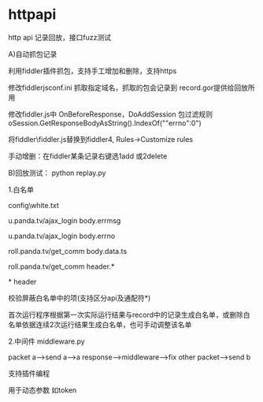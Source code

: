 # httpapi
http api  记录回放，接口fuzz测试

A)自动抓包记录

利用fiddler插件抓包，支持手工增加和删除，支持https

修改fiddlerjsconf.ini 抓取指定域名，抓取的包会记录到 record.gor提供给回放所用

修改fiddler.js中 OnBeforeResponse，DoAddSession 包过滤规则
oSession.GetResponseBodyAsString().IndexOf("\"errno\":0") 

将fiddler\fiddler.js替换到fiddler4, Rules->Customize rules

手动增删：在fiddler某条记录右键选1add 或2delete

B)回放测试：
python replay.py

1.白名单

config\white.txt

u.panda.tv/ajax_login body.errmsg

u.panda.tv/ajax_login body.errno

roll.panda.tv/get_comm body.data.ts

roll.panda.tv/get_comm header.*

\* header

校验屏蔽白名单中的项(支持区分api及通配符*)

首次运行程序根据第一次实际运行结果与record中的记录生成白名单，或删除白名单依据连续2次运行结果生成白名单，也可手动调整该名单

2.中间件
middleware.py

packet a-->send a-->a response-->middleware-->fix other packet-->send b

支持插件编程

用于动态参数 如token
